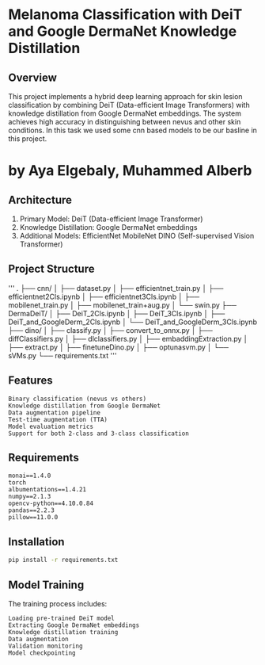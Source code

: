 # Melanoma Classification with DeiT and Google DermaNet Knowledge Distillation

## Overview
This project implements a hybrid deep learning approach for skin lesion classification by combining DeiT (Data-efficient Image Transformers) with knowledge distillation from Google DermaNet embeddings. The system achieves high accuracy in distinguishing between nevus and other skin conditions. In this task we used some cnn based models to be our basline in this project. 

# by Aya Elgebaly, Muhammed Alberb 

## Architecture
1. Primary Model: DeiT (Data-efficient Image Transformer)
2. Knowledge Distillation: Google DermaNet embeddings
3. Additional Models:
        EfficientNet
        MobileNet
        DINO (Self-supervised Vision Transformer)
        
## Project Structure
'''
.
├── cnn/
│   ├── dataset.py
│   ├── efficientnet_train.py
│   ├── efficientnet2Cls.ipynb 
│   ├── efficientnet3Cls.ipynb
│   ├── mobilenet_train.py
│   ├── mobilenet_train+aug.py
│   └── swin.py
├── DermaDeiT/
│   ├── DeiT_2Cls.ipynb
│   ├── DeiT_3Cls.ipynb
│   ├── DeiT_and_GoogleDerm_2Cls.ipynb
│   └── DeiT_and_GoogleDerm_3Cls.ipynb
├── dino/
│   ├── classify.py
│   ├── convert_to_onnx.py
│   ├── diffClassifiers.py
│   ├── dlclassifiers.py
│   ├── embaddingExtraction.py
│   ├── extract.py
│   ├── finetuneDino.py
│   ├── optunasvm.py
│   └── sVMs.py
└── requirements.txt
'''
## Features
    Binary classification (nevus vs others)
    Knowledge distillation from Google DermaNet
    Data augmentation pipeline
    Test-time augmentation (TTA)
    Model evaluation metrics
    Support for both 2-class and 3-class classification

## Requirements
    monai==1.4.0
    torch
    albumentations==1.4.21
    numpy==2.1.3
    opencv-python==4.10.0.84
    pandas==2.2.3
    pillow==11.0.0


## Installation
```bash
pip install -r requirements.txt
```

## Model Training
The training process includes:

    Loading pre-trained DeiT model
    Extracting Google DermaNet embeddings
    Knowledge distillation training
    Data augmentation
    Validation monitoring
    Model checkpointing
